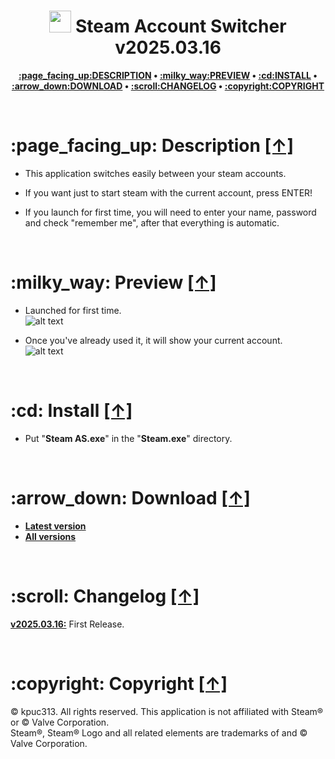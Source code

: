 <h1 align="center"><img src="https://raw.githubusercontent.com/kpuc313/steam-account-switcher/master/icon.ico" width="35px" height="35px"> Steam Account Switcher v2025.03.16</h1>
<p align="center"><b><a href="#page_facing_up-description-">:page_facing_up:DESCRIPTION</a> • <a href="#milky_way-preview-">:milky_way:PREVIEW</a> • <a href="#cd-install-">:cd:INSTALL</a> • <a href="#arrow_down-download-">:arrow_down:DOWNLOAD</a> • <a href="#scroll-changelog-">:scroll:CHANGELOG</a> • <a href="#copyright-copyright-">:copyright:COPYRIGHT</a></b></p>

<br />

<h1>:page_facing_up: Description <a href="#-steam-account-switcher-v20250316" title="Go to Navigation">[↑]</a></h1>

* This application switches easily between your steam accounts.

* If you want just to start steam with the current account, press ENTER!

* If you launch for first time, you will need to enter your name, password and check "remember me", after that everything is automatic.

<br />

<h1>:milky_way: Preview <a href="#-steam-account-switcher-v20250316" title="Go to Navigation">[↑]</a></h1>

* Launched for first time.<br />
![alt text](https://raw.githubusercontent.com/kpuc313/steam-account-switcher/master/preview/preview_01.png)

* Once you've already used it, it will show your current account.<br />
![alt text](https://raw.githubusercontent.com/kpuc313/steam-account-switcher/master/preview/preview_02.png)

<br />

<h1>:cd: Install <a href="#-steam-account-switcher-v20250316" title="Go to Navigation">[↑]</a></h1>

* Put "<b>Steam AS.exe</b>" in the "<b>Steam.exe</b>" directory.

<br />

<h1>:arrow_down: Download <a href="#-steam-account-switcher-v20250316" title="Go to Navigation">[↑]</a></h1>

* <b>[Latest version](https://github.com/kpuc313/steam-account-switcher/releases/tag/v2025.03.16 "Latest version")</b>
* <b>[All versions](https://github.com/kpuc313/steam-account-switcher/releases "All versions")</b>

<br />

<h1>:scroll: Changelog <a href="#-steam-account-switcher-v20250316" title="Go to Navigation">[↑]</a></h1>

<b>[v2025.03.16:](https://github.com/kpuc313/steam-account-switcher/releases/tag/v2025.03.16 "Latest version")</b>	First Release.

<br />

<h1>:copyright: Copyright <a href="#-steam-account-switcher-v20250316" title="Go to Navigation">[↑]</a></h1>

© kpuc313. All rights reserved. This application is not affiliated with Steam® or © Valve Corporation.<br />
Steam®, Steam® Logo and all related elements are trademarks of and © Valve Corporation.